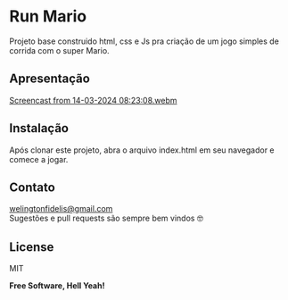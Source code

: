 # Run Mario
Projeto base construido html, css e Js pra criação de um jogo simples de corrida com o super Mario.

## Apresentação


[Screencast from 14-03-2024 08:23:08.webm](https://github.com/welingtonfidelis/run_mario/assets/26190703/084af69e-a268-43bb-ae4c-2d292b7c4c61)

## Instalação
Após clonar este projeto, abra o arquivo index.html em seu navegador e comece a jogar.

## Contato
welingtonfidelis@gmail.com
<br>
Sugestões e pull requests são sempre bem vindos 🤓 

License
----

MIT

**Free Software, Hell Yeah!**

[Node.js]: <https://nodejs.org/en/>
[Backend]: <https://github.com/welingtonfidelis/base_project_back>
[AWSS3]: <https://docs.aws.amazon.com/AmazonS3/latest/userguide/Welcome.html>
